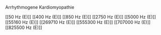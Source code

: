 

Arrhythmogene Kardiomyopathie

[[50 Hz (E)]]
[[400 Hz (E)]]
[[850 Hz (E)]]
[[2750 Hz (E)]]
[[5000 Hz (E)]]
[[55160 Hz (E)]]
[[269710 Hz (E)]]
[[555300 Hz (E)]]
[[707000 Hz (E)]]
[[825500 Hz (E)]]